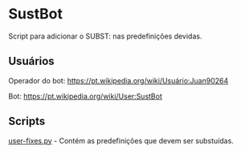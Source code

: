 # SustBot

Script para adicionar o SUBST: nas predefinições devidas.

## Usuários

Operador do bot: https://pt.wikipedia.org/wiki/Usuário:Juan90264

Bot: https://pt.wikipedia.org/wiki/User:SustBot

## Scripts

[user-fixes.py](https://github.com/Juan90264/SustBot/blob/master/user-fixes.py) - Contém as predefinições que devem ser substuídas.
